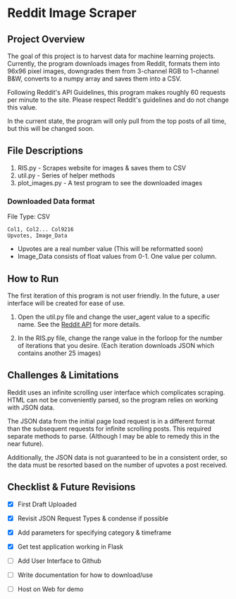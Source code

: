 # Reddit Image Scraper

## Project Overview

The goal of this project is to harvest data for machine learning projects. Currently,
the program downloads images from Reddit, formats them into 96x96 pixel images, downgrades
them from 3-channel RGB to 1-channel B&W, converts to a numpy array and saves them
into a CSV.

Following Reddit's API Guidelines, this program makes roughly 60 requests per minute to
the site. Please respect Reddit's guidelines and do not change this value.

In the current state, the program will only pull from the top posts of all time, but this
will be changed soon.

## File Descriptions
1. RIS.py - Scrapes website for images & saves them to CSV
2. util.py - Series of helper methods
3. plot_images.py - A test program to see the downloaded images


### Downloaded Data format

File Type: CSV
```
Col1, Col2... Col9216
Upvotes, Image_Data
```
- Upvotes are a real number value (This will be reformatted soon)
- Image_Data consists of float values from 0-1. One value per column.

## How to Run
The first iteration of this program is not user friendly. In the future, a user interface
will be created for ease of use.

1. Open the util.py file and change the user_agent value to a specific name. See the [Reddit
API](https://github.com/reddit-archive/reddit/wiki/API) for more details.

2. In the RIS.py file, change the range value in the forloop for the number of iterations
that you desire. (Each iteration downloads JSON which contains another 25 images)

## Challenges & Limitations

Reddit uses an infinite scrolling user interface which complicates scraping. HTML can
not be conveniently parsed, so the program relies on working with JSON data.

The JSON data from the initial page load request is in a different format
than the subsequent requests for infinite scrolling posts. This required separate
methods to parse. (Although I may be able to remedy this in the near future).

Additionally, the JSON data is not guaranteed to be in a consistent order, so the data
must be resorted based on the number of upvotes a post received.

## Checklist & Future Revisions
- [x] First Draft Uploaded
- [x] Revisit JSON Request Types & condense if possible
- [x] Add parameters for specifying category & timeframe
- [x] Get test application working in Flask
- [ ] Add User Interface to Github
- [ ] Write documentation for how to download/use
- [ ] Host on Web for demo



